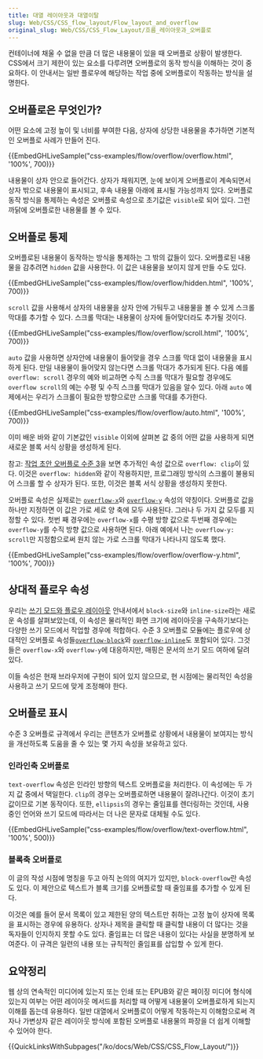 ```yaml
---
title: 대열 레이아웃과 대열이탈
slug: Web/CSS/CSS_flow_layout/Flow_layout_and_overflow
original_slug: Web/CSS/CSS_Flow_Layout/흐름_레이아웃과_오버플로
---
```


컨테이너에 채울 수 없을 만큼 더 많은 내용물이 있을 때 오버플로 상황이 발생한다. CSS에서 크기 제한이 있는 요소를 다루려면 오버플로의 동작 방식을 이해하는 것이 중요하다. 이 안내서는 일반 플로우에 해당하는 작업 중에 오버플로이 작동하는 방식을 설명한다.

## 오버플로은 무엇인가?

어떤 요소에 고정 높이 및 너비를 부여한 다음, 상자에 상당한 내용물을 추가하면 기본적인 오버플로 사례가 만들어 진다.

{{EmbedGHLiveSample("css-examples/flow/overflow/overflow.html", '100%', 700)}}

내용물이 상자 안으로 들어간다. 상자가 채워지면, 눈에 보이게 오버플로이 계속되면서 상자 밖으로 내용물이 표시되고, 후속 내용물 아래에 표시될 가능성까지 있다. 오버플로 동작 방식을 통제하는 속성은 오버플로 속성으로 초기값은 `visible`로 되어 있다. 그런 까닭에 오버플로한 내용물를 볼 수 있다.

## 오버플로 통제

오버플로된 내용물이 동작하는 방식을 통제하는 그 밖의 값들이 있다. 오버플로된 내용물을 감추려면 `hidden` 값을 사용한다. 이 값은 내용물을 보이지 않게 만들 수도 있다.

{{EmbedGHLiveSample("css-examples/flow/overflow/hidden.html", '100%', 700)}}

`scroll` 값을 사용해서 상자의 내용물을 상자 안에 가둬두고 내용물을 볼 수 있게 스크롤 막대를 추가할 수 있다. 스크롤 막대는 내용물이 상자에 들어맞더라도 추가될 것이다.

{{EmbedGHLiveSample("css-examples/flow/overflow/scroll.html", '100%', 700)}}

`auto` 값을 사용하면 상자안에 내용물이 들어맞을 경우 스크롤 막대 없이 내용물을 표시하게 된다. 만일 내용물이 들어맞지 않는다면 스크롤 막대가 추가되게 된다. 다음 예를 `overflow: scroll` 경우의 예와 비교하면 수직 스크롤 막대가 필요할 경우에도 `overflow scroll`의 예는 수평 및 수직 스크롤 막대가 있음을 알수 있다. 아래 `auto` 예제에서는 우리가 스크롤이 필요한 방향으로만 스크롤 막대를 추가한다.

{{EmbedGHLiveSample("css-examples/flow/overflow/auto.html", '100%', 700)}}

이미 배운 바와 같이 기본값인 `visible` 이외에 살펴본 값 중의 어떤 값을 사용하게 되면 새로운 블록 서식 상황을 생성하게 된다.

참고: [작업 초안 오버플로 수준 3](https://www.w3.org/TR/css-overflow-3/)을 보면 추가적인 속성 값으로 `overflow: clip`이 있다. 이것은 `overflow: hidden`와 같이 작용하지만, 프로그래밍 방식의 스크롤이 불용되어 스크롤 할 수 상자가 된다. 또한, 이것은 블록 서식 상황을 생성하지 못한다.

오버플로 속성은 실제로는 [`overflow-x`](/en-US/docs/Web/CSS/overflow-x)와 [`overflow-y`](/en-US/docs/Web/CSS/overflow-y) 속성의 약칭이다. 오버플로 값을 하나만 지정하면 이 값은 가로 세로 양 축에 모두 사용된다. 그러나 두 가지 값 모두를 지정할 수 있다. 첫번 째 경우에는 `overflow-x`를 수평 방향 값으로 두번째 경우에는 `overflow-y`를 수직 방향 값으로 사용하면 된다. 아래 예에서 나는 `overflow-y: scroll`만 지정함으로써 원치 않는 가로 스크롤 막대가 나타나지 않도록 했다.

{{EmbedGHLiveSample("css-examples/flow/overflow/overflow-y.html", '100%', 700)}}

## 상대적 플로우 속성

우리는 [쓰기 모드와 플로우 레이아웃](/ko/docs/Web/CSS/CSS_Flow_Layout/%ED%9D%90%EB%A6%84_%EB%A0%88%EC%9D%B4%EC%95%84%EC%9B%83%EA%B3%BC_%EC%93%B0%EA%B8%B0_%EB%AA%A8%EB%93%9C) 안내서에서 `block-size`와 `inline-size`라는 새로운 속성를 살펴보았는데, 이 속성은 물리적인 화면 크기에 레이아웃을 구속하기보다는 다양한 쓰기 모드에서 작업할 경우에 적합하다. 수준 3 오버플로 모듈에는 플로우에 상대적인 오버플로 속성들[`overflow-block`](/en-US/docs/Web/CSS/@media/overflow-block)와 [`overflow-inline`](/en-US/docs/Web/CSS/@media/overflow-inline)도 포함되어 있다. 그것들은 `overflow-x`와 `overflow-y`에 대응하지만, 매핑은 문서의 쓰기 모드 여하에 달려 있다.

이들 속성은 현재 브라우저에 구현이 되어 있지 않으므로, 현 시점에는 물리적인 속성을 사용하고 쓰기 모드에 맞게 조정해야 한다.

## 오버플로 표시

수준 3 오버플로 규격에서 우리는 콘텐츠가 오버플로 상황에서 내용물이 보여지는 방식을 개선하도록 도움을 줄 수 있는 몇 가지 속성을 보유하고 있다.

### 인라인축 오버플로

`text-overflow` 속성은 인라인 방향의 텍스트 오버플로을 처리한다. 이 속성에는 두 가지 값 중에서 택일한다. `clip`의 경우는 오버플로하면 내용물이 잘려나간다. 이것이 초기값이므로 기본 동작이다. 또한, `ellipsis`의 경우는 줄임표를 렌더링하는 것인데, 사용 중인 언어와 쓰기 모드에 따라서는 더 나은 문자로 대체될 수도 있다.

{{EmbedGHLiveSample("css-examples/flow/overflow/text-overflow.html", '100%', 500)}}

### 블록축 오버플로

이 글의 작성 시점에 명칭을 두고 아직 논의의 여지가 있지만, `block-overflow`란 속성도 있다. 이 제안으로 텍스트가 블록 크기를 오버플로할 때 줄임표를 추가할 수 있게 된다.

이것은 예를 들어 문서 목록이 있고 제한된 양의 텍스트만 취하는 고정 높이 상자에 목록을 표시하는 경우에 유용하다. 상자나 제목을 클릭할 때 클릭할 내용이 더 많다는 것을 독자들이 인지하지 못할 수도 있다. 줄임표는 더 많은 내용이 있다는 사실을 분명하게 보여준다. 이 규격은 일련의 내용 또는 규칙적인 줄임표를 삽입할 수 있게 한다.

## 요약정리

웹 상의 연속적인 미디어에 있는지 또는 인쇄 또는 EPUB와 같은 페이징 미디어 형식에 있는지 여부는 어떤 레이아웃 메서드를 처리할 때 어떻게 내용물이 오버플로하게 되는지 이해를 돕는데 유용하다. 일반 대열에서 오버플로이 어떻게 작동하는지 이해함으로써 격자나 가변상자 같은 레이아웃 방식에 포함된 오버플로 내용물의 파장을 더 쉽게 이해할 수 있어야 한다.

{{QuickLinksWithSubpages("/ko/docs/Web/CSS/CSS_Flow_Layout/")}}
